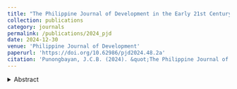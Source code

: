 ```yaml
---
title: "The Philippine Journal of Development in the Early 21st Century (2002–2023)"
collection: publications
category: journals
permalink: /publications/2024_pjd
date: 2024-12-30
venue: 'Philippine Journal of Development'
paperurl: 'https://doi.org/10.62986/pjd2024.48.2a'
citation: 'Punongbayan, J.C.B. (2024). &quot;The Philippine Journal of Development in the Early 21st Century (2002–2023).&quot; <i>Philippine Journal of Development </i> 48(2).'
---
```

<details>
<summary>Abstract</summary>
As the _Philippine Journal of Development_ (PJD) celebrates its 50th anniversary in 2024, this paper reviews all articles published in the journal from 2002 to 2023 and analyzes trends in topics, authorship, and methodologies. Over the past two decades, the PJD has primarily featured studies on international economics, agriculture, health, and public economics, with contributions largely from Filipino and multidisciplinary authors. Despite its longstanding role in socioeconomic policy research, the PJD faces challenges in terms of visibility and impact. This paper recommends covering more timely and urgent development topics, such as education and climate change, alongside the adoption of modern methodologies. It also highlights the importance of increasing publication frequency and engaging more actively with the public to enhance the journal’s relevance and reach.
</details>